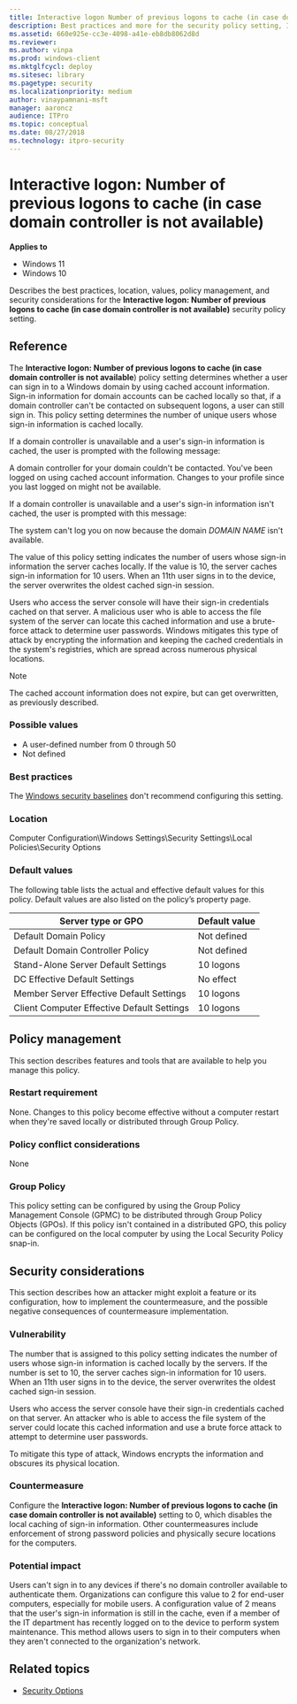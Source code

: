```yaml
---
title: Interactive logon Number of previous logons to cache (in case domain controller is not available) 
description: Best practices and more for the security policy setting, Interactive logon Number of previous logons to cache (in case domain controller is not available).
ms.assetid: 660e925e-cc3e-4098-a41e-eb8db8062d8d
ms.reviewer: 
ms.author: vinpa
ms.prod: windows-client
ms.mktglfcycl: deploy
ms.sitesec: library
ms.pagetype: security
ms.localizationpriority: medium
author: vinaypamnani-msft
manager: aaroncz
audience: ITPro
ms.topic: conceptual
ms.date: 08/27/2018
ms.technology: itpro-security
---
```


# Interactive logon: Number of previous logons to cache (in case domain controller is not available)

**Applies to**
-   Windows 11
-   Windows 10

Describes the best practices, location, values, policy management, and security considerations for the **Interactive logon: Number of previous logons to cache (in case domain controller is not available)** security policy setting.

## Reference

The **Interactive logon: Number of previous logons to cache (in case domain controller is not available**) policy setting determines whether a user can sign in to a Windows domain by using cached account information. Sign-in information for domain accounts can be cached locally so that, if a domain controller can't be contacted on subsequent logons, a user can still sign in. This policy setting determines the number of unique users whose sign-in information is cached locally.

If a domain controller is unavailable and a user's sign-in information is cached, the user is prompted with the following message:

A domain controller for your domain couldn't be contacted. You've been logged on using cached account information. Changes to your profile since you last logged on might not be available.

If a domain controller is unavailable and a user's sign-in information isn't cached, the user is prompted with this message:

The system can't log you on now because the domain *DOMAIN NAME* isn't available.

The value of this policy setting indicates the number of users whose sign-in information the server caches locally. If the value is 10, the server caches sign-in information for 10 users. When an 11th user signs in to the device, the server overwrites the oldest cached sign-in session.

Users who access the server console will have their sign-in credentials cached on that server. A malicious user who is able to access the file system of the server can locate this cached information and use a brute-force attack to determine user passwords. Windows mitigates this type of attack by 
encrypting the information and keeping the cached credentials in the system's registries, which are spread across numerous physical locations.

> [!NOTE]
> The cached account information does not expire, but can get overwritten, as previously described.

### Possible values

-   A user-defined number from 0 through 50
-   Not defined

### Best practices

The [Windows security baselines](../../operating-system-security/device-management/windows-security-configuration-framework/windows-security-baselines.md) don't recommend configuring this setting. 

### Location

Computer Configuration\\Windows Settings\\Security Settings\\Local Policies\\Security Options

### Default values

The following table lists the actual and effective default values for this policy. Default values are also listed on the policy’s property page.

| Server type or GPO | Default value |
| - | - |
| Default Domain Policy| Not defined| 
| Default Domain Controller Policy | Not defined| 
| Stand-Alone Server Default Settings | 10 logons| 
| DC Effective Default Settings | No effect| 
| Member Server Effective Default Settings | 10 logons| 
| Client Computer Effective Default Settings| 10 logons| 
 
## Policy management

This section describes features and tools that are available to help you manage this policy.

### Restart requirement

None. Changes to this policy become effective without a computer restart when they're saved locally or distributed through Group Policy.

### Policy conflict considerations

None

### Group Policy

This policy setting can be configured by using the Group Policy Management Console (GPMC) to be distributed through Group Policy Objects (GPOs). If this policy isn't contained in a distributed GPO, this policy can be configured on the local computer by using the Local Security Policy snap-in.

## Security considerations

This section describes how an attacker might exploit a feature or its configuration, how to implement the countermeasure, and the possible negative consequences of countermeasure implementation.

### Vulnerability

The number that is assigned to this policy setting indicates the number of users whose sign-in information is cached locally by the servers. If the number is set to 10, the server caches sign-in information for 10 users. When an 11th user signs in to the device, the server overwrites the oldest cached sign-in session.

Users who access the server console have their sign-in credentials cached on that server. An attacker who is able to access the file system of the server could locate this cached information and use a brute force attack to attempt to determine user passwords.

To mitigate this type of attack, Windows encrypts the information and obscures its physical location.

### Countermeasure

Configure the **Interactive logon: Number of previous logons to cache (in case domain controller is not available)** setting to 0, which disables the local caching of sign-in information. Other countermeasures include enforcement of strong password policies and physically secure locations for the computers.

### Potential impact

Users can't sign in to any devices if there's no domain controller available to authenticate them. Organizations can configure this value to 2 for end-user computers, especially for mobile users. A configuration value of 2 means that the user's sign-in information is still in the cache, even if a 
member of the IT department has recently logged on to the device to perform system maintenance. This method allows users to sign in to their computers when they aren't connected to the organization's network.

## Related topics

- [Security Options](security-options.md)
